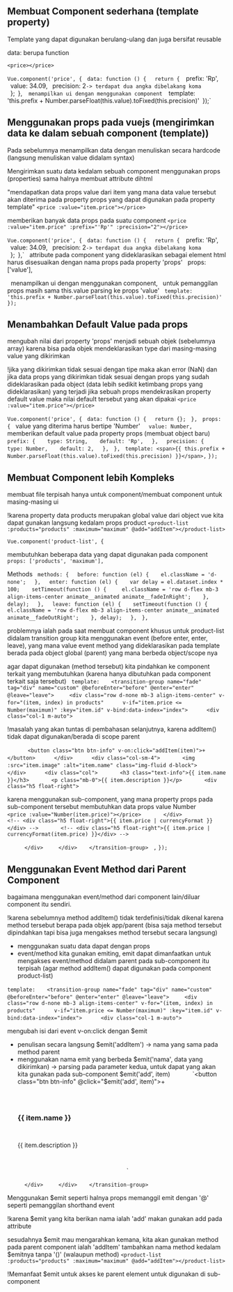 ## Membuat Component sederhana (template property)
Template yang dapat digunakan berulang-ulang dan juga bersifat reusable

data: berupa function

`<price></price>`

`Vue.component('price', {`
  `data: function () {`
    `return {
	 `prefix: 'Rp',`
	 `value: 34.09,`
	` precision: 2` -> terdapat dua angka dibelakang koma   
    `};`
  `},`
  menampilkan ui dengan menggunakan component
  `template: 'this.prefix + Number.parseFloat(this.value).toFixed(this.precision)'`
`});`

## Menggunakan props pada vuejs (mengirimkan data ke dalam sebuah component (template))
Pada sebelumnya menampilkan data dengan menuliskan secara hardcode (langsung menuliskan value didalam syntax)

Mengirimkan suatu data kedalam sebuah component menggunakan props (properties) sama halnya membuat attribute dihtml

"mendapatkan data props value dari item yang mana data value tersebut akan diterima pada property props yang dapat digunakan pada property template"
`<price :value="item.price"></price>`

memberikan banyak data props pada suatu component 
`<price :value="item.price" :prefix="'Rp'" :precision="2"></price>`

`Vue.component('price', {`
  `data: function () {`
    `return {
	 `prefix: 'Rp',`
	 `value: 34.09,`
	` precision: 2` -> terdapat dua angka dibelakang koma   
    `};`
  `},`
  attribute pada component yang dideklarasikan sebagai element html harus disesuaikan dengan nama props pada property 'props'
  props: ['value'],


  menampilkan ui dengan menggunakan component,
  untuk pemanggilan props masih sama  this.value parsing ke props 'value'
  `template: 'this.prefix + Number.parseFloat(this.value).toFixed(this.precision)'`
`});`

## Menambahkan Default Value pada props
mengubah nilai dari property 'props' menjadi sebuah objek (sebelumnya array)
karena bisa pada objek mendeklarasikan type dari masing-masing value yang dikirimkan

!jika yang dikirimkan tidak sesuai dengan tipe maka akan error (NaN) dan
jika data props yang dikirimkan tidak sesuai dengan props yang sudah dideklarasikan pada object (data lebih sedikit ketimbang props yang dideklarasikan) yang terjadi jika sebuah props mendekrasikan property default value maka nilai default tersebut yang akan dipakai
`<price :value="item.price"></price>`

`Vue.component('price', {`
  `data: function () {`
    `return {};`
  `},`
  `props: {`
  value yang diterima harus bertipe 'Number'
    `value: Number,`
    
    memberikan default value pada property props (membuat object baru)
    `prefix: {`
      `type: String,`
      `default: 'Rp',`
    `},`
    `precision: {`
      `type: Number,`
      `default: 2,`
    `},`
  `},`
  `template: <span>{{ this.prefix + Number.parseFloat(this.value).toFixed(this.precision) }}</span>,`
`});`
## Membuat Component lebih Kompleks
membuat file terpisah hanya untuk component/membuat component untuk masing-masing ui

!karena property data products merupakan global value dari object vue
kita dapat gunakan langsung kedalam props product
`<product-list :products="products" :maximum="maximum" @add="addItem"></product-list>`

`Vue.component('product-list', {`

membutuhkan beberapa data yang dapat digunakan pada component
  `props: ['products', 'maximum'],`

Methods
  `methods: {`
    `before: function (el) {`
      `el.className = 'd-none';`
    `},`
    `enter: function (el) {`
      `var delay = el.dataset.index * 100;`
      `setTimeout(function () {`
        `el.className = 'row d-flex mb-3 align-items-center animate__animated animate__fadeInRight';`
      `}, delay);`
    `},`
    `leave: function (el) {`
      `setTimeout(function () {`
        `el.className = 'row d-flex mb-3 align-items-center animate__animated animate__fadeOutRight';`
      `}, delay);`
    `},`
  `},`

problemnya ialah pada saat membuat component khusus untuk product-list didalam transition group kita menggunakan event (before enter, enter, leave), yang mana value event method yang dideklarasikan pada template berada pada object global (parent) yang mana berbeda object/scope nya

agar dapat digunakan (method tersebut) kita pindahkan ke component terkait yang membutuhkan (karena hanya dibutuhkan pada component terkait saja tersebut)
  `template: `
    `<transition-group name="fade" tag="div" name="custom" @beforeEnter="before" @enter="enter" @leave="leave">`
        `<div class="row d-none mb-3 align-items-center" v-for="(item, index) in products"`
          `v-if="item.price <= Number(maximum)" :key="item.id" v-bind:data-index="index">`
          `<div class="col-1 m-auto">`

!masalah yang akan tuntas di pembahasan selanjutnya,
karena addItem() tidak dapat digunakan/berada di scope parent

            `<button class="btn btn-info" v-on:click="addItem(item)">+</button>`
          `</div>`
          `<div class="col-sm-4">`
            `<img :src="item.image" :alt="item.name" class="img-fluid d-block">`
          `</div>`
          `<div class="col">`
            `<h3 class="text-info">{{ item.name }}</h3>`
            `<p class="mb-0">{{ item.description }}</p>`
            `<div class="h5 float-right">`

karena menggunakan sub-component, yang mana property props pada sub-component tersebut membutuhkan data props value Number
              `<price :value="Number(item.price)"></price>`
            `</div>`
            
            `<!-- <div class="h5 float-right">{{ item.price | currencyFormat }}</div> -->`
            `<!-- <div class="h5 float-right">{{ item.price | currencyFormat(item.price) }}</div> -->`

          `</div>`
        `</div>`
      `</transition-group>`
  `,`
`});`
## Menggunakan Event Method dari Parent Component
bagaimana menggunakan event/method dari component lain/diluar component itu sendiri.

!karena sebelumnya method addItem() tidak terdefinisi/tidak dikenal karena method tersebut berapa pada objek app/parent (bisa saja method tersebut dipindahkan tapi bisa juga mengakses method tersebut secara langsung)

- menggunakan suatu data dapat dengan props
- event/method kita gunakan emiting, emit dapat dimanfaatkan untuk mengakses event/method didalam parent pada sub-component itu terpisah (agar method addItem() dapat digunakan pada component product-list)

`template: `
    `<transition-group name="fade" tag="div" name="custom" @beforeEnter="before" @enter="enter" @leave="leave">`
        `<div class="row d-none mb-3 align-items-center" v-for="(item, index) in products"`
          `v-if="item.price <= Number(maximum)" :key="item.id" v-bind:data-index="index">`
          `<div class="col-1 m-auto">`

mengubah isi dari event v-on:click dengan $emit
- penulisan secara langsung $emit('addItem') -> nama yang sama pada method parent
- menggunakan nama emit yang berbeda 
$emit('nama', data yang dikirimkan) -> parsing pada parameter kedua, untuk dapat yang akan kita gunakan pada sub-component
$emit('add', item)
            `<button class="btn btn-info" @click="$emit('add', item)">+</button>`
          `</div>`
          `<div class="col-sm-4">`
            `<img :src="item.image" :alt="item.name" class="img-fluid d-block">`
          `</div>`
          `<div class="col">`
            `<h3 class="text-info">{{ item.name }}</h3>`
            `<p class="mb-0">{{ item.description }}</p>`
            `<div class="h5 float-right">`
              `<price :value="Number(item.price)"></price>`
            `</div>`
            
            `<!-- <div class="h5 float-right">{{ item.price | currencyFormat }}</div> -->`
            `<!-- <div class="h5 float-right">{{ item.price | currencyFormat(item.price) }}</div> -->`

          `</div>`
        `</div>`
      `</transition-group>`

Menggunakan $emit seperti halnya props
memanggil emit dengan '@' seperti pemanggilan shorthand event

!karena $emit yang kita berikan nama ialah 'add' makan gunakan add pada attribute

sesudahnya $emit mau mengarahkan kemana, kita akan gunakan method pada parent component ialah 'addItem' tambahkan nama method kedalam $emitnya tanpa '()' (walaupun method)
`<product-list :products="products" :maximum="maximum" @add="addItem"></product-list>`


!Memanfaat $emit untuk akses ke parent element untuk digunakan di sub-component